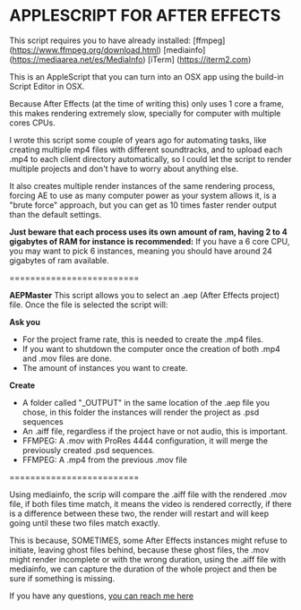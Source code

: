 # APPLESCRIPT FOR AFTER EFFECTS

This script requires you to have already installed:
[ffmpeg] (https://www.ffmpeg.org/download.html)
[mediainfo] (https://mediaarea.net/es/MediaInfo)
[iTerm] (https://iterm2.com) 

This is an AppleScript that you can turn into an OSX app using the build-in Script Editor in OSX.

Because After Effects (at the time of writing this) only uses 1 core a frame, this makes rendering extremely slow, specially for computer with multiple cores CPUs.

I wrote this script some couple of years ago for automating tasks, like creating multiple mp4 files with different soundtracks, and to upload each .mp4 to each client directory automatically, so I could let the script to render multiple projects and don't have to worry about anything else.

It also creates multiple render instances of the same rendering process, forcing AE to use as many computer power as your system allows it, is a "brute force" approach, but you can get as 10 times faster render output than the default settings.

**Just beware that each process uses its own amount of ram, having 2 to 4 gigabytes of RAM for instance is recommended:**
If you have a 6 core CPU, you may want to pick 6 instances, meaning you should have around 24 gigabytes of ram available.

=========================

**AEPMaster**
This script allows you to select an .aep (After Effects project) file. Once the file is selected the script will:

**Ask you**
* For the project frame rate, this is needed to create the .mp4 files.
* If you want to shutdown the computer once the creation of both .mp4 and .mov files are done.
* The amount of instances you want to create.

**Create**
- A folder called "_OUTPUT" in the same location of the .aep file you chose, in this folder the instances will render the project as .psd sequences
- An .aiff file, regardless if the project have or not audio, this is important.
- FFMPEG: A .mov with ProRes 4444 configuration, it will merge the previously created .psd sequences.
- FFMPEG: A .mp4 from the previous .mov file

=========================

Using mediainfo, the scrip will compare the .aiff file with the rendered .mov file, if both files time match, it means the video is rendered correctly, if there is a difference between these two, the render will restart and will keep going until these two files match exactly.

This is because, SOMETIMES, some After Effects instances might refuse to initiate, leaving ghost files behind, because these ghost files, the .mov might render incomplete or with the wrong duration, using the .aiff file with mediainfo, we can capture the duration of the whole project and then be sure if something is missing.

If you have any questions, [you can reach me here](http://zanate.com.mx/id)

